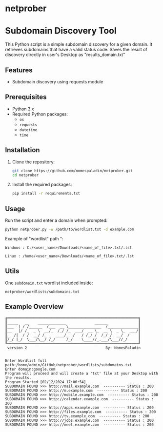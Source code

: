 # netprober
# Subdomain Discovery Tool

This Python script is a simple subdomain discovery for a given domain. It retrieves subdomains that have a valid status code.
Saves the result of discovery directly in user's Desktop as "results_domain.txt"

## Features

- Subdomain discovery using requests module

## Prerequisites

- Python 3.x
- Required Python packages:
  - `os`
  - `requests`
  - `datetime` 
  - `time`

## Installation

1. Clone the repository:
    ```sh
    git clone https://github.com/nomespaladin/netprober.git
    cd netprober
    ```

2. Install the required packages:
    ```sh
    pip install -r requirements.txt
    ```

## Usage

Run the script and enter a domain when prompted:
```sh
python netprober.py -w /path/to/wordlist.txt -d example.com
```
Example of "wordlist" path ":
```
Windows : C:/<user_name>/Downloads/<name_of_file>.txt/.lst

Linux : /home/<user_name>/Downloads/<name_of_file>.txt/.lst

```

## Utils

One `subdomain.txt` wordlist  included inside:
```
netprober/wordlists/subdomains.txt
```

## Example Overview
```
╔════════════════════════════════════════════════════════════╗
║_____   __    _____________             ______              ║
║___  | / /______  /___  __ \_______________  /______________║
║__   |/ /_  _ \  __/_  /_/ /_  ___/  __ \_  __ \  _ \_  ___/║
║_  /|  / /  __/ /_ _  ____/_  /   / /_/ /  /_/ /  __/  /    ║
║/_/ |_/  \___/\__/ /_/     /_/    \____//_.___/\___//_/     ║
╚════════════════════════════════════════════════════════════╝
 version 2                                    By: NomesPaladin


Enter Wordlist full path:/home/admin/GitHub/netprober/wordlists/subdomains.txt
Enter domain:google.com
Program will proceed and will create a 'txt' file at your Desktop with the results.
Program Started [02/12/2024 17:06:54]
SUBDOMAIN FOUND >>> http://mail.example.com  ---------- Status : 200 
SUBDOMAIN FOUND >>> http://m.example.com  ---------- Status : 200 
SUBDOMAIN FOUND >>> http://mobile.example.com  ---------- Status : 200 
SUBDOMAIN FOUND >>> http://calendar.example.com  ---------- Status : 200 
SUBDOMAIN FOUND >>> http://apps.example.com  ---------- Status : 200 
SUBDOMAIN FOUND >>> http://files.example.com  ---------- Status : 200 
SUBDOMAIN FOUND >>> http://tv.example.com  ---------- Status : 200 
SUBDOMAIN FOUND >>> http://jobs.example.com  ---------- Status : 200 
SUBDOMAIN FOUND >>> http://meet.example.com  ---------- Status : 200 
```
